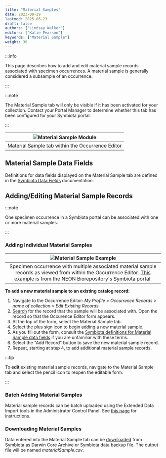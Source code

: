 ```yaml
---
title: "Material Samples"
date: 2023-09-29
lastmod: 2025-06-23
draft: false
authors: ["Lindsay Walker"]
editors: ["Katie Pearson"]
keywords: ["Material Sample"]
weight: 30
---
```


:::info

This page describes how to add and edit material sample records associated with specimen occurrences. A material sample is generally considered a subsample of an occurrence.

:::

:::note

The Material Sample tab will only be visible if it has been activated for your collection. Contact your Portal Manager to determine whether this tab has been configured for your Symbiota portal.

:::

| ![Material Sample Module](/img/materialsampleblank.png) |
| :-----------------------------------------------------: |
|    Material Sample tab within the Occurrence Editor     |

## Material Sample Data Fields

Definitions for data fields displayed on the Material Sample tab are defined in the [Symbiota Data Fields](/docs/Editor_Guide/Editing_Searching_Records/symbiota_data_fields#material-sample-fields) documentation.

## Adding/Editing Material Sample Records

:::note

One specimen occurrence in a Symbiota portal can be associated with one or more material samples.

:::

### Adding Individual Material Samples

|                                                                                                        ![Material Sample Example](/img/materialsampleeditor.png)                                                                                                         |
| :----------------------------------------------------------------------------------------------------------------------------------------------------------------------------------------------------------------------------------------------------------------------: |
| Specimen occurrence with multiple associated material sample records as viewed from within the Occurrence Editor. [This example](https://biorepo.neonscience.org/portal/collections/individual/index.php?occid=277316) is from the NEON Biorepository's Symbiota portal. |

**To add a new material sample to an existing catalog record:**

1. Navigate to the Occurrence Editor: _My Profile > Occurrence Records > name of collection > Edit Existing Records_
2. [Search](/docs/Editor_Guide/Editing_Searching_Records) for the record that the sample will be associated with. Open the record so that the Occurence Editor form appears.
3. At the top of the form, select the Material Sample tab.
4. Select the plus sign icon to begin adding a new material sample.
5. As you fill out the form, consult the [Symbiota definitions for Material Sample data fields](/docs/Editor_Guide/Editing_Searching_Records/symbiota_data_fields#material-sample-fields) if you are unfamiliar with these terms.
6. Select the "Add Record" button to save the new material sample record.
7. Repeat, starting at step 4, to add additional material sample records.

:::tip

To **edit** existing material sample records, navigate to the Material Sample tab and select the pencil icon to reopen the editable form.

:::

### Batch Adding Material Samples

Material sample records can be batch uploaded using the Extended Data Import tools in the Administrator Control Panel. See [this page](/docs/Collection_Manager_Guide/Importing_Uploading/material_samples) for instructions.

### Downloading Material Samples

Data entered into the Material Sample tab can be [downloaded](/docs/Editor_Guide/Downloading_Data/downloading_darwin_core_archive) from Symbiota as Darwin Core Archive or Symbiota data backup file. The output file will be named _materialSample.csv_.
